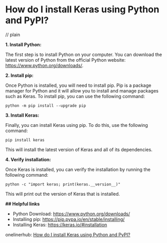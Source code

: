 # How do I install Keras using Python and PyPI?
// plain

**1. Install Python:**

The first step is to install Python on your computer. You can download the latest version of Python from the official Python website: https://www.python.org/downloads/.

**2. Install pip:**

Once Python is installed, you will need to install pip. Pip is a package manager for Python and it will allow you to install and manage packages such as Keras. To install pip, you can use the following command:

```
python -m pip install --upgrade pip
```

**3. Install Keras:**

Finally, you can install Keras using pip. To do this, use the following command:

```
pip install keras
```

This will install the latest version of Keras and all of its dependencies.

**4. Verify installation:**

Once Keras is installed, you can verify the installation by running the following command:

```
python -c "import keras; print(keras.__version__)"
```

This will print out the version of Keras that is installed.

**## Helpful links**

- Python Download: https://www.python.org/downloads/
- Installing pip: https://pip.pypa.io/en/stable/installing/
- Installing Keras: https://keras.io/#installation

onelinerhub: [How do I install Keras using Python and PyPI?](https://onelinerhub.com/python-keras/how-do-i-install-keras-using-python-and-pypi)